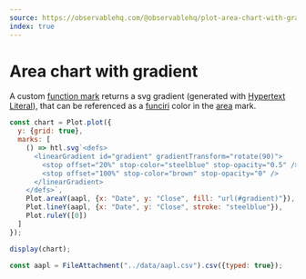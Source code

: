 ```yaml
---
source: https://observablehq.com/@observablehq/plot-area-chart-with-gradient
index: true
---
```


# Area chart with gradient

A custom [function mark](https://observablehq.com/plot/features/marks) returns a svg gradient (generated with [Hypertext Literal](https://observablehq.com/@observablehq/htl)), that can be referenced as a [funciri](https://developer.mozilla.org/en-US/docs/Web/SVG/Content_type#funciri) color in the [area](https://observablehq.com/plot/marks/area) mark.

```js echo
const chart = Plot.plot({
  y: {grid: true},
  marks: [
    () => htl.svg`<defs>
      <linearGradient id="gradient" gradientTransform="rotate(90)">
        <stop offset="20%" stop-color="steelblue" stop-opacity="0.5" />
        <stop offset="100%" stop-color="brown" stop-opacity="0" />
      </linearGradient>
    </defs>`,
    Plot.areaY(aapl, {x: "Date", y: "Close", fill: "url(#gradient)"}),
    Plot.lineY(aapl, {x: "Date", y: "Close", stroke: "steelblue"}),
    Plot.ruleY([0])
  ]
});

display(chart);
```

```js echo
const aapl = FileAttachment("../data/aapl.csv").csv({typed: true});
```
